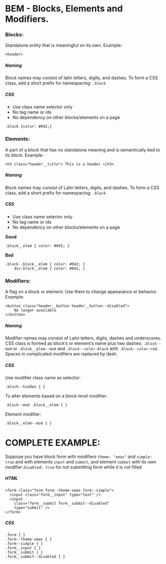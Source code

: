# BEM - Blocks, Elements and Modifiers.

### Blocks:
Standalone entity that is meaningful on its own.
Example:

    <header>

##### Naming

Block names may consist of latin letters, digits, and dashes. To form a CSS class, add a short prefix for namespacing:  `.block`

##### CSS

-   Use class name selector only
-   No tag name or ids
-   No dependency on other blocks/elements on a page

`.block {color: #042;}`

### Elements:
 
A part of a block that has no standalone meaning and is semantically tied to its block.
Example:

    <h3 class="header__title"> This is a header </h3>

##### Naming
Block names may consist of Latin letters, digits, and dashes. To form a CSS class, add a short prefix for namespacing: `.block`
##### CSS

-   Use class name selector only
-   No tag name or ids
-   No dependency on other blocks/elements on a page

**Good**

    .block__elem { color: #042; }

**Bad**

    .block .block__elem { color: #042; }
    	div.block__elem { color: #042; }


### Modifiers:

A flag on a block or element. Use them to change appearance or behavior.
Example:

    <button class="header__button header__button--disabled">
	    No longer available
    </button>

##### Naming

Modifier names may consist of Latin letters, digits, dashes and underscores. CSS class is formed as block’s or element’s name plus two dashes:  `.block--mod`  or  `.block__elem--mod`  and  `.block--color-black`  with  `.block--color-red`. Spaces in complicated modifiers are replaced by dash.

##### CSS

Use modifier class name as selector:

    .block--hidden { }

To alter elements based on a block-level modifier:

    .block--mod .block__elem { }

Element modifier:

    .block__elem--mod { }


# COMPLETE EXAMPLE:

Suppose you have block form with modifiers `theme: "xmas"` and `simple: true` and with elements `input` and `submit`, and element `submit` with its own modifier `disabled: true` for not submitting form while it is not filled

##### HTML

    <form class="form form--theme-xmas form--simple">
      <input class="form__input" type="text" />
      <input
        class="form__submit form__submit--disabled"
        type="submit" />
    </form>

##### CSS

    .form { }
    .form--theme-xmas { }
    .form--simple { }
    .form__input { }
    .form__submit { }
    .form__submit--disabled { }
